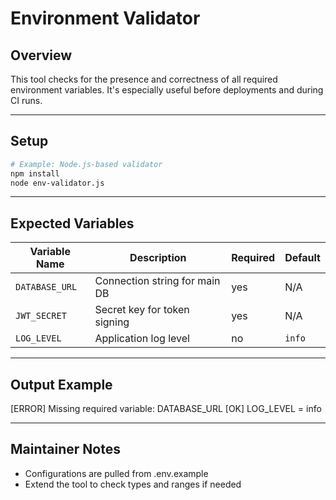<!--
START OF: env-validator.md
Purpose: Documents the internal tool used to validate required environment variables.
Update Frequency: Update whenever a new required environment variable is added/changed/removed.
Location: docs/internal-tools/env-validator.md
-->

# Environment Validator

## Overview
This tool checks for the presence and correctness of all required environment variables. It's especially useful before deployments and during CI runs.

---

## Setup

```bash
# Example: Node.js-based validator
npm install
node env-validator.js
```

---

## Expected Variables

| Variable Name  | Description                   | Required | Default |
|----------------|-------------------------------|----------|---------|
| `DATABASE_URL` | Connection string for main DB | yes      | N/A     |
| `JWT_SECRET`   | Secret key for token signing  | yes      | N/A     |
| `LOG_LEVEL`    | Application log level         | no       | `info`  |

---

## Output Example

[ERROR] Missing required variable: DATABASE_URL
[OK] LOG_LEVEL = info

---

## Maintainer Notes

- Configurations are pulled from .env.example
- Extend the tool to check types and ranges if needed

<!-- END OF: env-validator.md -->

